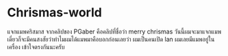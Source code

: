 # Chrismas-world

แจกแมพคริสมาส จากคลิปของ PGaber คือคลิปที่ชื่อว่า merry chrismas วันนี้ผมจะมาแจกแมพ
เดี๋ยวก็จะมีคนสงสัยว่าทำไมผมได้แมพมาคือบอกก่อนเลยว่า ผมเป็นคนเปิด lan ผมเลยมีแมพอยู่ในเครื่อง เข้าใจตรงกันนะครับ
